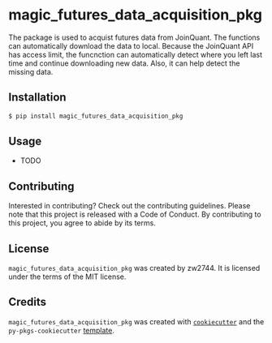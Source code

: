 # magic_futures_data_acquisition_pkg

The package is used to acquist futures data from JoinQuant. The functions can automatically download the data to local. Because the JoinQuant API has access limit, the funcnction can automatically detect where you left last time and continue downloading new data. Also, it can help detect the missing data.

## Installation

```bash
$ pip install magic_futures_data_acquisition_pkg
```

## Usage

- TODO

## Contributing

Interested in contributing? Check out the contributing guidelines. Please note that this project is released with a Code of Conduct. By contributing to this project, you agree to abide by its terms.

## License

`magic_futures_data_acquisition_pkg` was created by zw2744. It is licensed under the terms of the MIT license.

## Credits

`magic_futures_data_acquisition_pkg` was created with [`cookiecutter`](https://cookiecutter.readthedocs.io/en/latest/) and the `py-pkgs-cookiecutter` [template](https://github.com/py-pkgs/py-pkgs-cookiecutter).
